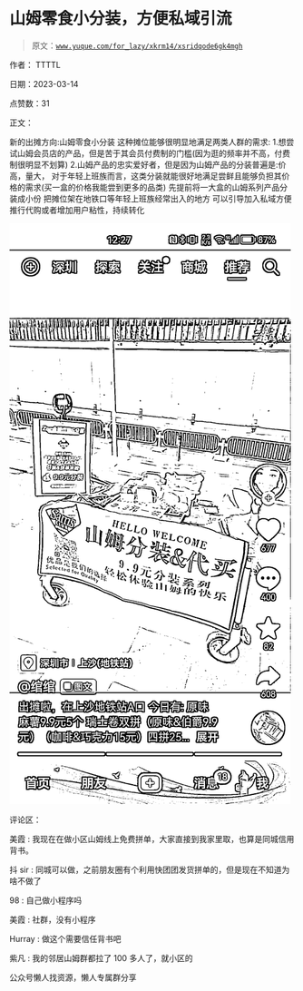 # 山姆零食小分装，方便私域引流

> 原文：[`www.yuque.com/for_lazy/xkrm14/xsridqode6gk4mgh`](https://www.yuque.com/for_lazy/xkrm14/xsridqode6gk4mgh)



作者： TTTTL



日期：2023-03-14



点赞数：31



正文：



新的出摊方向:山姆零食小分装 这种摊位能够很明显地满足两类人群的需求: 1.想尝试山姆会员店的产品，但是苦于其会员付费制的门槛(因为逛的频率并不高，付费制很明显不划算) 2.山姆产品的忠实爱好者，但是因为山姆产品的分装普遍是:价高，量大， 对于年轻上班族而言，这类分装就能很好地满足尝鲜且能够负担其价格的需求(买一盒的价格我能尝到更多的品类) 先提前将一大盒的山姆系列产品分装成小份 把摊位架在地铁口等年轻上班族经常出入的地方 可以引导加入私域方便推行代购或者增加用户粘性，持续转化



![](img/33f2e8920f4840a668f9c46d30b2b6fb.png)  

评论区：



美霞 : 我现在在做小区山姆线上免费拼单，大家直接到我家里取，也算是同城信用背书。



抖 sir : 同城可以做，之前朋友圈有个利用快团团发货拼单的，但是现在不知道为啥不做了

98 : 自己做小程序吗

美霞 : 社群，没有小程序



Hurray : 做这个需要信任背书吧



紫凡 : 我的邻居山姆群都拉了 100 多人了，就小区的



公众号懒人找资源，懒人专属群分享

